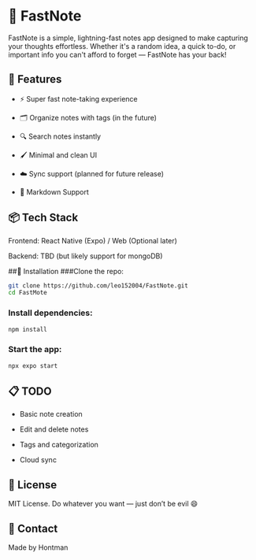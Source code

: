 # 📝 FastNote
FastNote is a simple, lightning-fast notes app designed to make capturing your thoughts effortless. Whether it's a random idea, a quick to-do, or important info you can't afford to forget — FastNote has your back!

## 🚀 Features
- ⚡ Super fast note-taking experience

- 🗂️ Organize notes with tags (in the future)

- 🔍 Search notes instantly

- 🖌️ Minimal and clean UI

- ☁️ Sync support (planned for future release)

- 📝 Markdown Support

## 📦 Tech Stack
Frontend: React Native (Expo) / Web (Optional later)

Backend: TBD (but likely support for mongoDB)

##🔧 Installation
###Clone the repo:
```bash
git clone https://github.com/leo152004/FastNote.git
cd FastMote
```
### Install dependencies:
```bash
npm install
```
### Start the app:
```bash
npx expo start
```
## 📋 TODO
- Basic note creation

- Edit and delete notes

- Tags and categorization

- Cloud sync


## 📄 License
MIT License.
Do whatever you want — just don’t be evil 😄

## 💬 Contact
Made by Hontman
